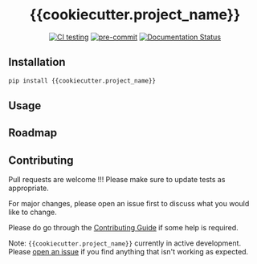 <div align="center">

# {{cookiecutter.project_name}}

[![CI testing](https://github.com/karthikrangasai/{{cookiecutter.project_name}}/actions/workflows/ci-testing.yml/badge.svg)](https://github.com/karthikrangasai/{{cookiecutter.project_name}}/actions/workflows/ci-testing.yml)
[![pre-commit](https://img.shields.io/badge/pre--commit-enabled-brightgreen?logo=pre-commit)](https://github.com/pre-commit/pre-commit)
[![Documentation Status](https://readthedocs.org/projects/{{cookiecutter.project_name}}/badge/?version=latest)](https://{{cookiecutter.project_name}}.readthedocs.io/en/latest/?badge=latest)

<!-- [![PyPI](https://img.shields.io/pypi/v/{{cookiecutter.project_name}})](Add PyPI Link here) -->
<!-- [![Open in Colab](https://colab.research.google.com/assets/colab-badge.svg)](https://colab.research.google.com/github/karthikrangasai/{{cookiecutter.project_name}}/blob/master/training_notebook.ipynb) -->

</div>

<!-- Add description. -->

## Installation

```bash
pip install {{cookiecutter.project_name}}
```

## Usage


## Roadmap


## Contributing

Pull requests are welcome !!! Please make sure to update tests as appropriate.

For major changes, please open an issue first to discuss what you would like to change.

Please do go through the [Contributing Guide](https://github.com/karthikrangasai/{{cookiecutter.project_name}}/blob/master/CONTRIBUTING.md) if some help is required.

Note: `{{cookiecutter.project_name}}` currently in active development. Please [open an issue](https://github.com/karthikrangasai/{{cookiecutter.project_name}}/issues/new/choose) if you find anything that isn't working as expected.
